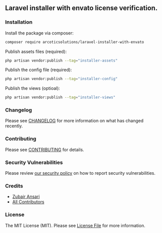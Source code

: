 ## Laravel installer with envato license verification.

### Installation

Install the package via composer:

```bash
composer require arcoticsolutions/laravel-installer-with-envato
```

Publish assets files (required):

```bash
php artisan vendor:publish --tag="installer-assets"
```

Publish the config file (required):

```bash
php artisan vendor:publish --tag="installer-config"
```

Publish the views (optioal):

```bash
php artisan vendor:publish --tag="installer-views"
```


### Changelog

Please see [CHANGELOG](CHANGELOG.md) for more information on what has changed recently.

### Contributing

Please see [CONTRIBUTING](CONTRIBUTING.md) for details.

### Security Vulnerabilities

Please review [our security policy](../../security/policy) on how to report security vulnerabilities.

### Credits

- [Zubair Ansari](https://github.com/officialzubairansari)
- [All Contributors](../../contributors)

### License

The MIT License (MIT). Please see [License File](LICENSE.md) for more information.

